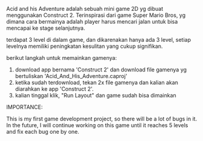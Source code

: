 Acid and his Adventure adalah sebuah mini game 2D yg dibuat menggunakan Construct 2. Terinspirasi dari game Super Mario Bros, 
yg dimana cara bermainya adalah player harus mencari jalan untuk bisa mencapai ke stage selanjutnya. 

terdapat 3 level di dalam game, dan dikarenakan hanya ada 3 level, setiap levelnya memiliki peningkatan kesulitan yang cukup signifikan. 

berikut langkah untuk memainkan gamenya:

1. download app bernama 'Construct 2' dan download file gamenya yg bertuliskan 'Acid_And_His_Adventure.caproj'
2. ketika sudah terdownload, tekan 2x file gamenya dan kalian akan diarahkan ke app 'Construct 2'.
3. kalian tinggal klik, "Run Layout" dan game sudah bisa dimainkan


IMPORTANCE:

This is my first game development project, so there will be a lot of bugs in it. In the future, I will continue working on this game until it reaches 5 levels and fix each bug one by one. 
